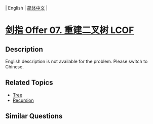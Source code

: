 
| English | [简体中文](README.md) |

# [剑指 Offer 07. 重建二叉树 LCOF](https://leetcode-cn.com/problems/zhong-jian-er-cha-shu-lcof/)

## Description

<p>English description is not available for the problem. Please switch to Chinese.</p>

## Related Topics

- [Tree](https://leetcode-cn.com/tag/tree)
- [Recursion](https://leetcode-cn.com/tag/recursion)

## Similar Questions


